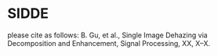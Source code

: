 # SIDDE
 please cite as follows: B. Gu, et al., Single Image Dehazing via Decomposition and Enhancement, Signal Processing, XX, X–X.
